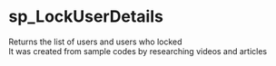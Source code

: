 # sp_LockUserDetails


Returns the list of users and users who locked  
It was created from sample codes by researching videos and articles

